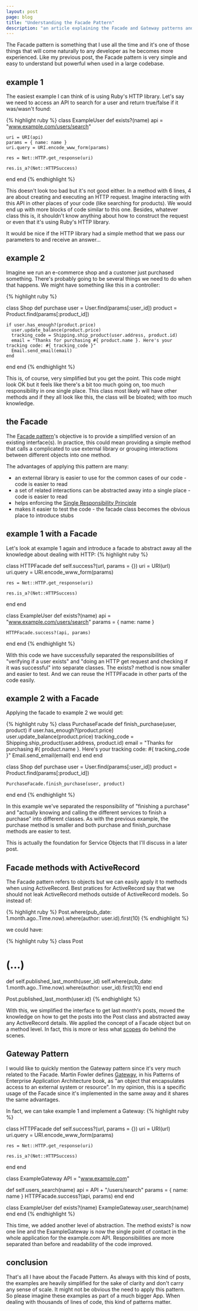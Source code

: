 ```yaml
---
layout: post
page: blog
title: "Understanding the Facade Pattern"
description: "an article explaining the Facade and Gateway patterns and their uses"
---
```


The Facade pattern is something that I use all the time and it's one of those things that will come naturally to any developer as he becomes more experienced.
Like my previous post, the Facade pattern is very simple and easy to understand but powerful when used in a large codebase.

example 1
-------
The easiest example I can think of is using Ruby's HTTP library. Let's say we need to access an API to search for a user and return true/false if it was/wasn't found:

{% highlight ruby %}
class ExampleUser
  def exists?(name)
    api = "www.example.com/users/search"

    uri = URI(api)
    params = { name: name }
    uri.query = URI.encode_www_form(params)

    res = Net::HTTP.get_response(uri)

    res.is_a?(Net::HTTPSuccess)
  end
end
{% endhighlight %}

This doesn't look too bad but it's not good either. In a method with 6 lines, 4 are about creating and executing an HTTP request. Imagine interacting with this API in other places of your code (like searching for products). We would end up with more blocks of code similar to this one. Besides, whatever class this is, it shouldn't know anything about how to construct the request or even that it's using Ruby's HTTP library.

It would be nice if the HTTP library had a simple method that we pass our parameters to and receive an answer...




example 2
---------
Imagine we run an e-commerce shop and a customer just purchased something. There's probably going to be several things we need to do when that happens. We might have something like this in a controller:

{% highlight ruby %}

class Shop
  def purchase
    user = User.find(params[:user_id])
    product = Product.find(params[:product_id])

    if user.has_enough?(product.price)
      user.update_balance(product.price)
      tracking_code = Shipping.ship_product(user.address, product.id)
      email = "Thanks for purchasing #{ product.name }. Here's your tracking code: #{ tracking_code }"
      Email.send_email(email)
    end
  end
end
{% endhighlight %}

This is, of course, very simplified but you get the point. This code might look OK but it feels like there's a bit too much going on, too much responsibility in one single place. This class most likely will have other methods and if they all look like this, the class will be bloated; with too much knowledge.




the Facade
----------
The [Facade pattern](https://en.wikipedia.org/wiki/Facade_pattern)'s objective is to provide a simplified version of an existing interface(s). In practice, this could mean providing a simple method that calls a complicated to use external library or grouping interactions between different objects into one method.

The advantages of applying this pattern are many:

-  an external library is easier to use for the common cases of our code - code is easier to read
-  a set of related interactions can be abstracted away into a single place - code is easier to read
-  helps enforcing the [Single Responsibility Principle](https://en.wikipedia.org/wiki/Single_responsibility_principle)
-  makes it easier to test the code - the facade class becomes the obvious place to introduce stubs



example 1 with a Facade
-----------------------
Let's look at example 1 again and introduce a facade to abstract away all the knowledge about dealing with HTTP:
{% highlight ruby %}

class HTTPFacade
  def self.success?(url, params = {})
    uri = URI(url)
    uri.query = URI.encode_www_form(params)

    res = Net::HTTP.get_response(uri)

    res.is_a?(Net::HTTPSuccess)
  end
end

class ExampleUser
  def exists?(name)
    api = "www.example.com/users/search"
    params = { name: name }

    HTTPFacade.success?(api, params)
  end
end
{% endhighlight %}

With this code we have successfully separated the responsibilities of "verifying if a user exists" and "doing an HTTP get request and checking if it was successful" into separate classes. The exists? method is now smaller and easier to test. And we can reuse the HTTPFacade in other parts of the code easily.



example 2 with a Facade
-----------------------
Applying the facade to example 2 we would get:

{% highlight ruby %}
class PurchaseFacade
  def finish_purchase(user, product)
    if user.has_enough?(product.price)
      user.update_balance(product.price)
      tracking_code = Shipping.ship_product(user.address, product.id)
      email = "Thanks for purchasing #{ product.name }. Here's your tracking code: #{ tracking_code }"
      Email.send_email(email)
    end
  end
end

class Shop
  def purchase
    user = User.find(params[:user_id])
    product = Product.find(params[:product_id])

    PurchaseFacade.finish_purchase(user, product)
  end
end
{% endhighlight %}

In this example we've separated the responsibility of "finishing a purchase" and "actually knowing and calling the different services to finish a purchase" into different classes. As with the previous example, the purchase method is smaller and both purchase and finish_purchase methods are easier to test.

This is actually the foundation for Service Objects that I'll discuss in a later post.


Facade methods with ActiveRecord
--------------------------------
The Facade pattern refers to objects but we can easily apply it to methods when using ActiveRecord. Best pratices for ActiveRecord say that we should not leak ActiveRecord methods outside of ActiveRecord models. So instead of:

{% highlight ruby %}
  Post.where(pub_date: 1.month.ago..Time.now).where(author: user.id).first(10)
{% endhighlight %}

we could have:

{% highlight ruby %}
class Post
  # (...)
  def self.published_last_month(user_id)
    self.where(pub_date: 1.month.ago..Time.now).where(author: user_id).first(10)
  end
end

Post.published_last_month(user.id)
{% endhighlight %}

With this, we simplified the interface to get last month's posts, moved the knowledge on how to get the posts into the Post class and abstracted away any ActiveRecord details. We applied the concept of a Facade object but on a method level. In fact, this is more or less what [scopes](http://guides.rubyonrails.org/active_record_querying.html#scopes) do behind the scenes.


Gateway Pattern
---------------
I would like to quickly mention the Gateway pattern since it's very much related to the Facade. Martin Fowler defines [Gateway](http://martinfowler.com/eaaCatalog/gateway.html), in his Patterns of Enterprise Application Architecture book, as "an object that encapsulates access to an external system or resource". In my opinion, this is a specific usage of the Facade since it's implemented in the same away and it shares the same advantages.

In fact, we can take example 1 and implement a Gateway:
{% highlight ruby %}

class HTTPFacade
  def self.success?(url, params = {})
    uri = URI(url)
    uri.query = URI.encode_www_form(params)

    res = Net::HTTP.get_response(uri)

    res.is_a?(Net::HTTPSuccess)
  end
end

class ExampleGateway
  API = "www.example.com"

  def self.users_search(name)
    api = API + "/users/search"
    params = { name: name }
    HTTPFacade.success?(api, params)
  end
end

class ExampleUser
  def exists?(name)
    ExampleGateway.user_search(name)
  end
end
{% endhighlight %}

This time, we added another level of abstraction. The method exists? is now one line and the ExampleGateway is now the single point of contact in the whole application for the example.com API. Responsibilities are more separated than before and readability of the code improved.

conclusion
----------
That's all I have about the Facade Pattern. As always with this kind of posts, the examples are heavily simplified for the sake of clarity and don't carry any sense of scale. It might not be obvious the need to apply this pattern. So please imagine these examples as part of a much bigger App. When dealing with thousands of lines of code, this kind of patterns matter.

